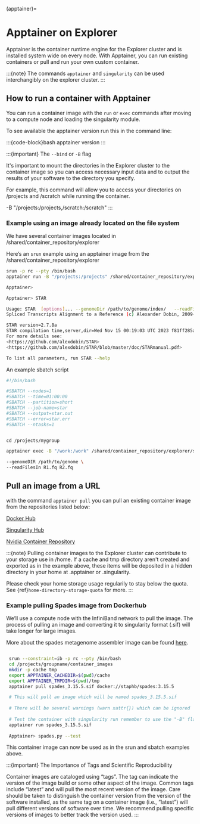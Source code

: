 (apptainer)=
# Apptainer on Explorer

Apptainer is the container runtime engine for the Explorer cluster and is installed system wide on every node. With Apptainer, you can run existing containers or pull and run your own custom container. 

:::{note}
The commands `apptainer` and `singularity` can be used interchangibly on the explorer cluster. 
:::

## How to run a container with Apptainer

You can run a container image with the `run` or `exec` commands after moving to a compute node and loading the singularity module.

To see available the apptainer version run this in the command line:

:::{code-block}bash
apptainer version
:::


:::{important}
 The `--bind` or `-B` flag

It's important to mount the directories in the Explorer cluster to the container image so you can access necessary input data and to output the results of your software to the directory you specify.

For example, this command will allow you to access your directories on /projects and /scratch while running the container.

-B "/projects:/projects,/scratch:/scratch"
:::

### Example using an image already located on the file system

We have several container images located in /shared/container_repository/explorer

Here’s an `srun` example using an apptainer image from the /shared/container_repository/explorer

```bash
srun -p rc --pty /bin/bash
apptainer run -B "/projects:/projects" /shared/container_repository/explorer/star/star_2.7.10b.sif

Apptainer>

Apptainer> STAR

Usage: STAR  [options]... --genomeDir /path/to/genome/index/   --readFilesIn R1.fq R2.fq
Spliced Transcripts Alignment to a Reference (c) Alexander Dobin, 2009-2020

STAR version=2.7.8a
STAR compilation time,server,dir=Wed Nov 15 00:19:03 UTC 2023 f81ff285a72e:/opt/STAR-2.7.8a/source
For more details see:
<https://github.com/alexdobin/STAR>
<https://github.com/alexdobin/STAR/blob/master/doc/STARmanual.pdf>

To list all parameters, run STAR --help
```

An example sbatch script

```bash
#!/bin/bash

#SBATCH --nodes=1
#SBATCH --time=01:00:00
#SBATCH --partition=short
#SBATCH --job-name=star
#SBATCH --output=star.out
#SBATCH --error=star.err
#SBATCH --ntasks=1


cd /projects/mygroup

apptainer exec -B "/work:/work" /shared/container_repository/explorer/star/star_2.7.10b.sif STAR \

--genomeDIR /path/to/genome \
--readFilesIn R1.fq R2.fq
```

## Pull an image from a URL

with the command `apptainer pull` you can pull an existing container image from the repositories listed below:

[Docker Hub](https://hub.docker.com/)

[Singularity Hub](https://singularityhub.com/)

[Nvidia Container Repository](https://catalog.ngc.nvidia.com/containers?filters=&orderBy=weightPopularDESC&query=&page=&pageSize=)

:::{note}
Pulling container images to the Explorer cluster can contribute to your storage use in /home. If a cache and tmp directory aren't created and exported as in the example above, these items will be deposited in a hidden directory in your home at .apptainer or .singularity. 

Please check your home storage usage regularily to stay below the quota.
See {ref}`home-directory-storage-quota` for more.
:::


### Example pulling Spades image from Dockerhub

We’ll use a compute node with the InfiniBand network to pull the image. The process of pulling an image and converting it to singularity format (.sif) will take longer for large images.

More about the spades metagenome assembler image can be found [here](https://hub.docker.com/r/staphb/spades).

```bash

 srun --constraint=ib -p rc --pty /bin/bash
 cd /projects/groupname/container_images
 mkdir -p cache tmp
 export APPTAINER_CACHEDIR=$(pwd)/cache 
 export APPTAINER_TMPDIR=$(pwd)/tmp
 apptainer pull spades_3.15.5.sif docker://staphb/spades:3.15.5

 # This will pull an image which will be named spades_3.15.5.sif
 
 # There will be several warnings (warn xattr{}) which can be ignored
 
 # Test the container with singularity run remember to use the "-B" flag to bind any directories 
 apptainer run spades_3.15.5.sif
 
 Apptainer> spades.py --test
```

This container image can now be used as in the srun and sbatch examples above.

:::{important}
The Importance of Tags and Scientific Reproducibility

Container images are cataloged using “tags”. The tag can indicate the version of the image build or some other aspect of the image. Common tags include “latest” and will pull the most recent version of the image. Care should be taken to distinguish the container version from the version of the software installed, as the same tag on a container image (i.e., “latest”) will pull different versions of software over time. We recommend pulling specific versions of images to better track the version used.
:::